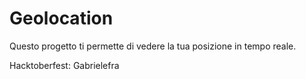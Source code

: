 # Geolocation

Questo progetto ti permette di vedere la tua posizione in tempo reale.

Hacktoberfest: Gabrielefra
